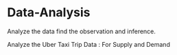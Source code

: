 # Data-Analysis
Analyze the data find the observation and inference.

Analyze  the Uber Taxi Trip Data : For Supply and Demand
